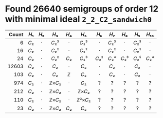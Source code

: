 # Found 26640 semigroups of order 12 with minimal ideal `2_2_C2_sandwich0`


Count | 𝐻₁ | 𝐻₂ | 𝐻₃ | 𝐻₄ | 𝐻₅ | 𝐻₆ | 𝐻₇ | 𝐻₈ | 𝐻₉ | 𝐻₁₀
--: | :--: | :--: | :--: | :--: | :--: | :--: | :--: | :--: | :--: | :--:
6 | 𝐶₂ | · | 𝐶₂³ | · | 𝐶₂³ | · | 𝐶₂³ | · | 𝐶₂³ | ·
16 | 𝐶₂ | · | 𝐶₂² | · | 𝐶₂² | · | 𝐶₂² | · | 𝐶₂² | ·
24 | 𝐶₂ | · | 𝐶₂² | 𝐶₂ | 𝐶₂³ | 𝐶₂² | 𝐶₂⁴ | 𝐶₂³ | 𝐶₂⁵ | 𝐶₂⁴
12603 | 𝐶₂ | · | 𝐶₂ | · | 𝐶₂ | · | 𝐶₂ | · | 𝐶₂ | ·
103 | 𝐶₂ | · | 𝐶₂ | ℤ | 𝐶₂ | · | 𝐶₂ | · | 𝐶₂ | ·
974 | 𝐶₂ | · | ℤ×𝐶₂ | · | 𝐶₂ | ? | ? | ? | ? | ?
212 | 𝐶₂ | · | ℤ×𝐶₂ | · | ℤ×𝐶₂ | ? | ? | ? | ? | ?
110 | 𝐶₂ | · | ℤ×𝐶₂ | · | ℤ²×𝐶₂ | ? | ? | ? | ? | ?
23 | 𝐶₂ | · | ℤ×𝐶₂ | 𝐶₂ | 𝐶₂ | ? | ? | ? | ? | ?
